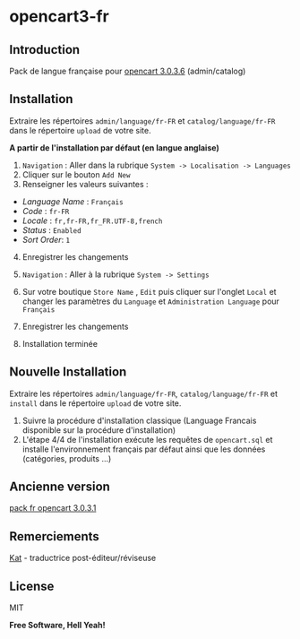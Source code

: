 # opencart3-fr

## Introduction

Pack de langue française pour [opencart 3.0.3.6](https://github.com/opencart/opencart/releases/tag/3.0.3.6) (admin/catalog)

## Installation 

Extraire les répertoires `admin/language/fr-FR` et `catalog/language/fr-FR` dans le répertoire `upload` de votre site.

__A partir de l'installation par défaut (en langue anglaise)__

1. `Navigation` : Aller dans la rubrique `System -> Localisation -> Languages`
2. Cliquer sur le bouton `Add New`
3. Renseigner les valeurs suivantes :
  - _Language Name_ : `Français`
  - _Code_ : `fr-FR`
  - _Locale_ : `fr,fr-FR,fr_FR.UTF-8,french`
  - _Status_ : `Enabled`
  - _Sort Order_: `1`
4. Enregistrer les changements

5. `Navigation` : Aller à la rubrique `System -> Settings`
6. Sur votre boutique `Store Name` , `Edit` puis cliquer sur l'onglet `Local` et changer les paramètres du `Language` et `Administration Language` pour `Français`
7. Enregistrer les changements
8. Installation terminée

## Nouvelle Installation

Extraire les répertoires `admin/language/fr-FR`, `catalog/language/fr-FR` et `install` dans le répertoire `upload` de votre site.

1. Suivre la procédure d'installation classique (Language Francais disponible sur la procédure d'installation)
2. L'étape 4/4 de l'installation exécute les requêtes de `opencart.sql` et installe l'environnement français par défaut ainsi que les données (catégories, produits ...)

## Ancienne version

[pack fr opencart 3.0.3.1](https://github.com/picsouds/langue_opencart3_fr/tree/3.0.3.1) 

## Remerciements

[Kat](mailto:katydy3@gmail.com) - traductrice post-éditeur/réviseuse 

## License

MIT

**Free Software, Hell Yeah!**




